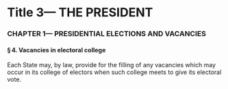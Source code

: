 
# Title 3— THE PRESIDENT
### CHAPTER 1— PRESIDENTIAL ELECTIONS AND VACANCIES
#### § 4. Vacancies in electoral college

Each State may, by law, provide for the filling of any vacancies which may occur in its college of electors when such college meets to give its electoral vote.
